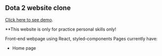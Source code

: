 ## Dota 2 website clone
[Click here to see demo](https://dota-2-clone.netlify.app/).

**This website is only for practice personal skills only!

Front-end webpage using React, styled-components
Pages currently have:
  - Home page

